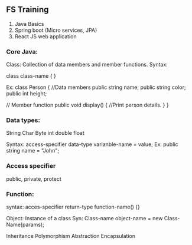 ## FS Training
1. Java Basics
2. Spring boot (Micro services, JPA)
3. React JS web application

### Core Java:
Class: Collection of data members and member functions.
Syntax:

class class-name { }

Ex:
class Person { 
    //Data members
    public string name;
    public string color;
    public int height;

// Member function
public void display() {
    //Print person details.
}
}

### Data types:
String
Char
Byte
int
double
float

Syntax:
access-specifier data-type varianble-name = value;
Ex:
public string name = "John";

### Access specifier
public, private, protect 

### Function: 
syntax:
acces-specifier return-type function-name() {}

Object: Instance of a class
Syn:
Class-name object-name = new Class-Name(params);

Inheritance 
Polymorphism
Abstraction
Encapsulation



